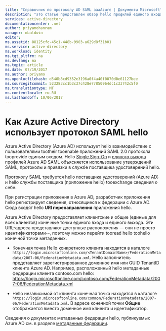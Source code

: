 ```yaml
---
title: "Справочник по протоколу AD SAML aaaAzure | Документы Microsoft"
description: "Это статье представлен обзор hello профилей единого входа и единого выхода SAML в Azure Active Directory."
services: active-directory
documentationcenter: .net
author: priyamohanram
manager: mbaldwin
editor: 
ms.assetid: 88125cfc-45c1-448b-9903-a629d8f31b01
ms.service: active-directory
ms.workload: identity
ms.tgt_pltfrm: na
ms.devlang: na
ms.topic: article
ms.date: 07/19/2017
ms.author: priyamo
ms.openlocfilehash: d540b8cd9352e3196a0f4a40f0070d0e61127bee
ms.sourcegitcommit: 523283cc1b3c37c428e77850964dc1c33742c5f0
ms.translationtype: MT
ms.contentlocale: ru-RU
ms.lasthandoff: 10/06/2017
---
```

# Как Azure Active Directory использует протокол SAML hello
Azure Active Directory (Azure AD) использует hello взаимодействие с пользователями tootheir tooenable приложений SAML 2.0 протокола tooprovide единым входом. Hello [Single Sign-On](active-directory-single-sign-on-protocol-reference.md) и [единого выхода](active-directory-single-sign-out-protocol-reference.md) профилей Azure AD SAML объясняется использование утверждений SAML, протоколы и привязки в службе поставщика удостоверений hello.

Протоколу SAML требуется hello поставщика удостоверений (Azure AD) и hello службы поставщика (приложение hello) tooexchange сведения о себе.

При регистрации приложения в Azure AD, разработчик приложения hello регистрирует сведения, относящиеся к федерации с Azure AD. Сюда входят hello **URI перенаправления** приложения hello.

Azure Active Directory предоставляет клиентские и общие (единые для всех клиентов) конечные точки единого входа и единого выхода. Эти URL-адреса представляют доступные расположения — они не просто идентификаторами--, поэтому можно перейти tooread hello toohello конечной точки метаданных.

* Конечная точка Hello конкретного клиента находится в каталоге `https://login.microsoftonline.com/<TenantDomainName>/FederationMetadata/2007-06/FederationMetadata.xml`.  Hello <TenantDomainName> заполнитель представляет зарегистрированное доменное имя или GUID TenantID клиента Azure AD. Например, расположенный hello метаданные федерации клиента contoso.com hello: https://login.microsoftonline.com/contoso.com/FederationMetadata/2007-06/FederationMetadata.xml

* Hello независимой от клиента конечная точка находится в каталоге `https://login.microsoftonline.com/common/FederationMetadata/2007-06/FederationMetadata.xml`. В адресе конечной точки **Общие** отображается вместо доменное имя клиента и идентификатор.

Сведения о документах метаданных федерации hello, публикуемых Azure AD см. в разделе [метаданные федерации](active-directory-federation-metadata.md).
